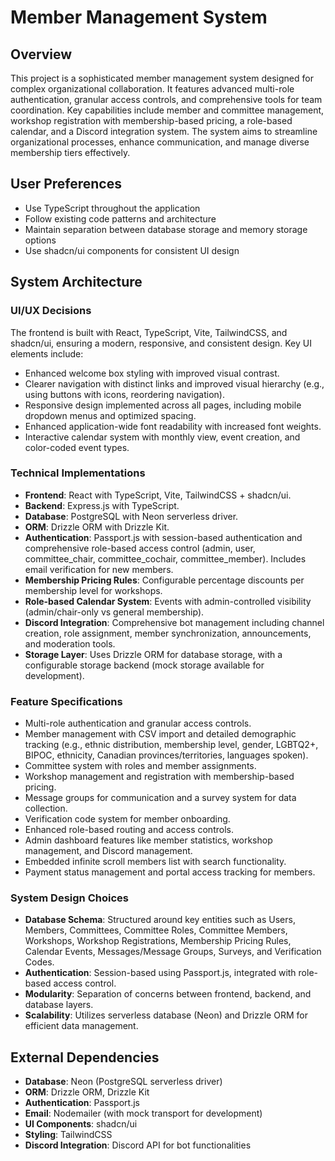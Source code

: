 # Member Management System

## Overview
This project is a sophisticated member management system designed for complex organizational collaboration. It features advanced multi-role authentication, granular access controls, and comprehensive tools for team coordination. Key capabilities include member and committee management, workshop registration with membership-based pricing, a role-based calendar, and a Discord integration system. The system aims to streamline organizational processes, enhance communication, and manage diverse membership tiers effectively.

## User Preferences
- Use TypeScript throughout the application
- Follow existing code patterns and architecture
- Maintain separation between database storage and memory storage options
- Use shadcn/ui components for consistent UI design

## System Architecture

### UI/UX Decisions
The frontend is built with React, TypeScript, Vite, TailwindCSS, and shadcn/ui, ensuring a modern, responsive, and consistent design. Key UI elements include:
- Enhanced welcome box styling with improved visual contrast.
- Clearer navigation with distinct links and improved visual hierarchy (e.g., using buttons with icons, reordering navigation).
- Responsive design implemented across all pages, including mobile dropdown menus and optimized spacing.
- Enhanced application-wide font readability with increased font weights.
- Interactive calendar system with monthly view, event creation, and color-coded event types.

### Technical Implementations
- **Frontend**: React with TypeScript, Vite, TailwindCSS + shadcn/ui.
- **Backend**: Express.js with TypeScript.
- **Database**: PostgreSQL with Neon serverless driver.
- **ORM**: Drizzle ORM with Drizzle Kit.
- **Authentication**: Passport.js with session-based authentication and comprehensive role-based access control (admin, user, committee_chair, committee_cochair, committee_member). Includes email verification for new members.
- **Membership Pricing Rules**: Configurable percentage discounts per membership level for workshops.
- **Role-based Calendar System**: Events with admin-controlled visibility (admin/chair-only vs general membership).
- **Discord Integration**: Comprehensive bot management including channel creation, role assignment, member synchronization, announcements, and moderation tools.
- **Storage Layer**: Uses Drizzle ORM for database storage, with a configurable storage backend (mock storage available for development).

### Feature Specifications
- Multi-role authentication and granular access controls.
- Member management with CSV import and detailed demographic tracking (e.g., ethnic distribution, membership level, gender, LGBTQ2+, BIPOC, ethnicity, Canadian provinces/territories, languages spoken).
- Committee system with roles and member assignments.
- Workshop management and registration with membership-based pricing.
- Message groups for communication and a survey system for data collection.
- Verification code system for member onboarding.
- Enhanced role-based routing and access controls.
- Admin dashboard features like member statistics, workshop management, and Discord management.
- Embedded infinite scroll members list with search functionality.
- Payment status management and portal access tracking for members.

### System Design Choices
- **Database Schema**: Structured around key entities such as Users, Members, Committees, Committee Roles, Committee Members, Workshops, Workshop Registrations, Membership Pricing Rules, Calendar Events, Messages/Message Groups, Surveys, and Verification Codes.
- **Authentication**: Session-based using Passport.js, integrated with role-based access control.
- **Modularity**: Separation of concerns between frontend, backend, and database layers.
- **Scalability**: Utilizes serverless database (Neon) and Drizzle ORM for efficient data management.

## External Dependencies
- **Database**: Neon (PostgreSQL serverless driver)
- **ORM**: Drizzle ORM, Drizzle Kit
- **Authentication**: Passport.js
- **Email**: Nodemailer (with mock transport for development)
- **UI Components**: shadcn/ui
- **Styling**: TailwindCSS
- **Discord Integration**: Discord API for bot functionalities